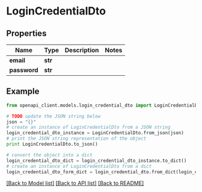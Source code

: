 # LoginCredentialDto


## Properties

Name | Type | Description | Notes
------------ | ------------- | ------------- | -------------
**email** | **str** |  | 
**password** | **str** |  | 

## Example

```python
from openapi_client.models.login_credential_dto import LoginCredentialDto

# TODO update the JSON string below
json = "{}"
# create an instance of LoginCredentialDto from a JSON string
login_credential_dto_instance = LoginCredentialDto.from_json(json)
# print the JSON string representation of the object
print LoginCredentialDto.to_json()

# convert the object into a dict
login_credential_dto_dict = login_credential_dto_instance.to_dict()
# create an instance of LoginCredentialDto from a dict
login_credential_dto_form_dict = login_credential_dto.from_dict(login_credential_dto_dict)
```
[[Back to Model list]](../README.md#documentation-for-models) [[Back to API list]](../README.md#documentation-for-api-endpoints) [[Back to README]](../README.md)


